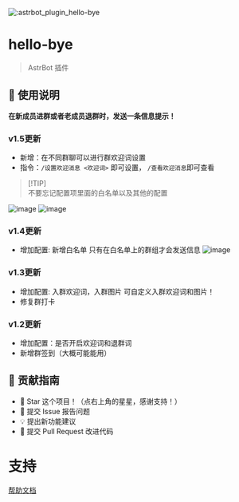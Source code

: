 ![:astrbot_plugin_hello-bye](https://count.getloli.com/@:astrbot_plugin_hello-bye?theme=minecraft)
# hello-bye

> AstrBot 插件


## 🐔 使用说明
**在新成员进群或者老成员退群时，发送一条信息提示！**

### v1.5更新
- 新增：在不同群聊可以进行群欢迎词设置
- 指令：`/设置欢迎消息 <欢迎词>` 即可设置，   `/查看欢迎消息`即可查看

> [!TIP]\
> 不要忘记配置项里面的白名单以及其他的配置


![image](https://github.com/user-attachments/assets/982794eb-2d7c-4c44-86dd-b20a40e91c62)
![image](https://github.com/user-attachments/assets/a28add53-8fc8-4cfc-9844-df5123d5608a)


### v1.4更新
- 增加配置: 新增白名单 只有在白名单上的群组才会发送信息
![image](https://github.com/user-attachments/assets/7c286112-6db7-4cda-8761-f933f0acee40)

### v1.3更新
- 增加配置: 入群欢迎词，入群图片 可自定义入群欢迎词和图片！
- 修复群打卡


### v1.2更新
- 增加配置：是否开启欢迎词和退群词
- 新增群签到（大概可能能用）

## 👥 贡献指南

- 🌟 Star 这个项目！（点右上角的星星，感谢支持！）
- 🐛 提交 Issue 报告问题
- 💡 提出新功能建议
- 🔧 提交 Pull Request 改进代码
# 支持

[帮助文档](https://astrbot.app)
